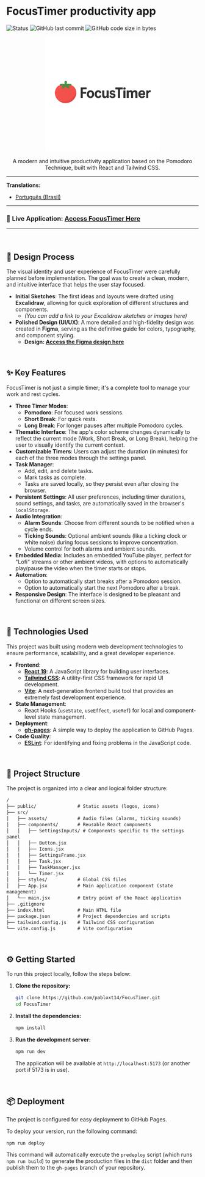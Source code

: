 # FocusTimer productivity app

![Status](https://img.shields.io/badge/status-finished-green)
![GitHub last commit](https://img.shields.io/github/last-commit/PabloBarcellos-0522/FocusTimer?color=blue)
![GitHub code size in bytes](https://img.shields.io/github/languages/code-size/PabloBarcellos-0522/FocusTimer?color=blue)

<div align="center">
  <img src="https://raw.githubusercontent.com/PabloBarcellos-0522/FocusTimer/main/public/FocusTimer%20Logo.png" alt="FocusTimer Logo" width="300px"/>
</div>

<p align="center">
  A modern and intuitive productivity application based on the Pomodoro Technique, built with React and Tailwind CSS.
</p>

---

**Translations:**
* [Português (Brasil)](./README-PT.md)

---

### 🔗 **Live Application: [Access FocusTimer Here](https://PabloBarcellos-0522.github.io/FocusTimer/)**

---

<br/>

## 🎨 Design Process

The visual identity and user experience of FocusTimer were carefully planned before implementation. The goal was to create a clean, modern, and intuitive interface that helps the user stay focused.

-   **Initial Sketches**: The first ideas and layouts were drafted using **Excalidraw**, allowing for quick exploration of different structures and components.
    -   _(You can add a link to your Excalidraw sketches or images here)_
-   **Polished Design (UI/UX)**: A more detailed and high-fidelity design was created in **Figma**, serving as the definitive guide for colors, typography, and component styling.
    -   **Design: [Access the Figma design here](http://www.figma.com/design/ojIinc4QpL39jAhtpazVkt)**

<br/>

## ✨ Key Features

FocusTimer is not just a simple timer; it's a complete tool to manage your work and rest cycles.

-   **Three Timer Modes**:
    -   **Pomodoro**: For focused work sessions.
    -   **Short Break**: For quick rests.
    -   **Long Break**: For longer pauses after multiple Pomodoro cycles.
-   **Thematic Interface**: The app's color scheme changes dynamically to reflect the current mode (Work, Short Break, or Long Break), helping the user to visually identify the current context.
-   **Customizable Timers**: Users can adjust the duration (in minutes) for each of the three modes through the settings panel.
-   **Task Manager**:
    -   Add, edit, and delete tasks.
    -   Mark tasks as complete.
    -   Tasks are saved locally, so they persist even after closing the browser.
-   **Persistent Settings**: All user preferences, including timer durations, sound settings, and tasks, are automatically saved in the browser's `localStorage`.
-   **Audio Integration**:
    -   **Alarm Sounds**: Choose from different sounds to be notified when a cycle ends.
    -   **Ticking Sounds**: Optional ambient sounds (like a ticking clock or white noise) during focus sessions to improve concentration.
    -   Volume control for both alarms and ambient sounds.
-   **Embedded Media**: Includes an embedded YouTube player, perfect for "Lofi" streams or other ambient videos, with options to automatically play/pause the video when the timer starts or stops.
-   **Automation**:
    -   Option to automatically start breaks after a Pomodoro session.
    -   Option to automatically start the next Pomodoro after a break.
-   **Responsive Design**: The interface is designed to be pleasant and functional on different screen sizes.

<br/>

## 🚀 Technologies Used

This project was built using modern web development technologies to ensure performance, scalability, and a great developer experience.

-   **Frontend**:
    -   [**React 19**](https://react.dev/): A JavaScript library for building user interfaces.
    -   [**Tailwind CSS**](https://tailwindcss.com/): A utility-first CSS framework for rapid UI development.
    -   [**Vite**](https://vitejs.dev/): A next-generation frontend build tool that provides an extremely fast development experience.
-   **State Management**:
    -   React Hooks (`useState`, `useEffect`, `useRef`) for local and component-level state management.
-   **Deployment**:
    -   [**gh-pages**](https://www.npmjs.com/package/gh-pages): A simple way to deploy the application to GitHub Pages.
-   **Code Quality**:
    -   [**ESLint**](https://eslint.org/): For identifying and fixing problems in the JavaScript code.

<br/>

## 📂 Project Structure

The project is organized into a clear and logical folder structure:

```
/
├── public/               # Static assets (logos, icons)
├── src/
│   ├── assets/           # Audio files (alarms, ticking sounds)
│   ├── components/       # Reusable React components
│   │   ├── SettingsInputs/ # Components specific to the settings panel
│   │   ├── Button.jsx
│   │   ├── Icons.jsx
│   │   ├── SettingsFrame.jsx
│   │   ├── Task.jsx
│   │   ├── TaskManager.jsx
│   │   └── Timer.jsx
│   ├── styles/           # Global CSS files
│   ├── App.jsx           # Main application component (state management)
│   └── main.jsx          # Entry point of the React application
├── .gitignore
├── index.html            # Main HTML file
├── package.json          # Project dependencies and scripts
├── tailwind.config.js    # Tailwind CSS configuration
└── vite.config.js        # Vite configuration
```

<br/>

## ⚙️ Getting Started

To run this project locally, follow the steps below:

1.  **Clone the repository:**

    ```bash
    git clone https://github.com/pabloxt14/FocusTimer.git
    cd FocusTimer
    ```

2.  **Install the dependencies:**

    ```bash
    npm install
    ```

3.  **Run the development server:**
    ```bash
    npm run dev
    ```
    The application will be available at `http://localhost:5173` (or another port if 5173 is in use).

<br/>

## 📦 Deployment

The project is configured for easy deployment to GitHub Pages.

To deploy your version, run the following command:

```bash
npm run deploy
```

This command will automatically execute the `predeploy` script (which runs `npm run build`) to generate the production files in the `dist` folder and then publish them to the `gh-pages` branch of your repository.
